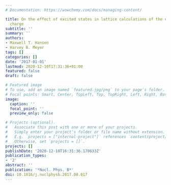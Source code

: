 ```yaml
---
# Documentation: https://wowchemy.com/docs/managing-content/

title: On the effect of excited states in lattice calculations of the nucleon axial
  charge
subtitle: ''
summary: ''
authors:
- Maxwell T. Hansen
- Harvey B. Meyer
tags: []
categories: []
date: '2017-01-01'
lastmod: 2020-12-10T17:31:36+01:00
featured: false
draft: false

# Featured image
# To use, add an image named `featured.jpg/png` to your page's folder.
# Focal points: Smart, Center, TopLeft, Top, TopRight, Left, Right, BottomLeft, Bottom, BottomRight.
image:
  caption: ''
  focal_point: ''
  preview_only: false

# Projects (optional).
#   Associate this post with one or more of your projects.
#   Simply enter your project's folder or file name without extension.
#   E.g. `projects = ["internal-project"]` references `content/project/deep-learning/index.md`.
#   Otherwise, set `projects = []`.
projects: []
publishDate: '2020-12-10T16:31:36.170633Z'
publication_types:
- '2'
abstract: ''
publication: '*Nucl. Phys. B*'
doi: 10.1016/j.nuclphysb.2017.08.017
---
```

